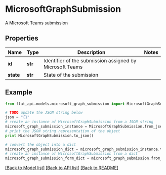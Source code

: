 # MicrosoftGraphSubmission

A Microsoft Teams submission

## Properties

Name | Type | Description | Notes
------------ | ------------- | ------------- | -------------
**id** | **str** | Identifier of the submission assigned by Microsoft Teams | 
**state** | **str** | State of the submission | 

## Example

```python
from flat_api.models.microsoft_graph_submission import MicrosoftGraphSubmission

# TODO update the JSON string below
json = "{}"
# create an instance of MicrosoftGraphSubmission from a JSON string
microsoft_graph_submission_instance = MicrosoftGraphSubmission.from_json(json)
# print the JSON string representation of the object
print MicrosoftGraphSubmission.to_json()

# convert the object into a dict
microsoft_graph_submission_dict = microsoft_graph_submission_instance.to_dict()
# create an instance of MicrosoftGraphSubmission from a dict
microsoft_graph_submission_form_dict = microsoft_graph_submission.from_dict(microsoft_graph_submission_dict)
```
[[Back to Model list]](../README.md#documentation-for-models) [[Back to API list]](../README.md#documentation-for-api-endpoints) [[Back to README]](../README.md)


